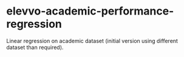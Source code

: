 # elevvo-academic-performance-regression
Linear regression on academic dataset (initial version using different dataset than required).
